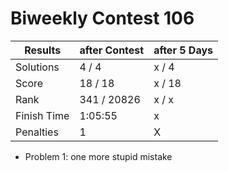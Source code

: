 # Biweekly Contest 106


| Results     | after Contest | after 5 Days |
| ---         | ---           | ---          |
| Solutions   | 4 / 4         | x / 4        | 
| Score       | 18 / 18       | x / 18       | 
| Rank        | 341 / 20826   | x / x        | 
| Finish Time | 1:05:55       | x            | 
| Penalties   | 1             | X            | 

- Problem 1: one more stupid mistake
